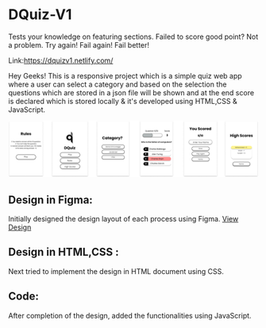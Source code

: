 # DQuiz-V1

Tests your knowledge on featuring sections.
Failed to score good point? Not a problem. Try again! Fail again! Fail better!

Link:https://dquizv1.netlify.com/

Hey Geeks! This is a responsive project which is a simple quiz web app where a user can select a category and based on the selection the questions which are stored in a json file will be shown and at the end score is declared which is stored locally & it's developed using HTML,CSS & JavaScript.

![Layout](https://github.com/Md-Mudassir/DQuiz-V1/blob/master/img/mobile.jpg)

## Design in Figma:
Initially designed the design layout of each process using Figma. [View Design](https://www.figma.com/file/FFVxDkwIRph4InKSu5Th6U/DQuiz-V1?node-id=0%3A1)

## Design in HTML,CSS :
Next tried to implement the design in HTML document using CSS.

## Code:
After completion of the design, added the functionalities using JavaScript.
